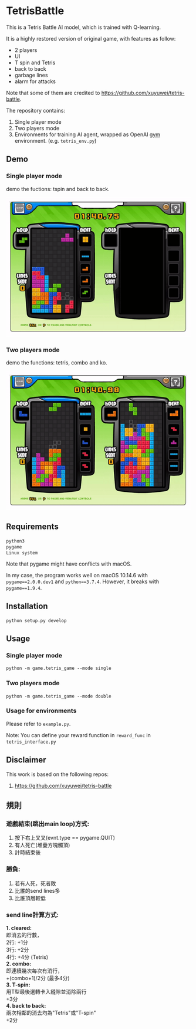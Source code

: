 # **TetrisBattle**

This is a Tetris Battle AI model, which is trained with Q-learning.

It is a highly restored version of original game, with features as follow: <br/>
- 2 players <br/>
- UI  <br/>
- T spin and Tetris <br/>
- back to back <br/>
- garbage lines <br/>
- alarm for attacks <br/>

Note that some of them are credited to https://github.com/xuyuwei/tetris-battle.

The repository contains:

1. Single player mode
2. Two players mode
3. Environments for training AI agent, wrapped as OpenAI [gym](https://github.com/openai/gym) environment. (e.g. `tetris_env.py`)

## **Demo**


### Single player mode

demo the fuctions: tspin and back to back.

![single player](imgs/demo_single.gif)

### Two players mode

demo the functions: tetris, combo and ko.

![two player](imgs/demo_double.gif)

## **Requirements**
```
python3 
pygame 
Linux system 
```

Note that pygame might have conflicts with macOS. <br/>

In my case, the program works well on macOS 10.14.6 with `pygame==2.0.0.dev1` and `python==3.7.4`. However, it breaks with `pygame==1.9.4`.

## **Installation**
```
python setup.py develop
```

## **Usage**

### Single player mode

```
python -m game.tetris_game --mode single
```

### Two players mode

```
python -m game.tetris_game --mode double
```

### Usage for environments
Please refer to `example.py`.

Note: You can define your reward function in `reward_func` in `tetris_interface.py`

## **Disclaimer**

This work is based on the following repos: <br/>
1. https://github.com/xuyuwei/tetris-battle



## **規則**
### 遊戲結束(跳出main loop)方式: <br/>
1. 按下右上叉叉(evnt.type == pygame.QUIT)
2. 有人死亡(堆疊方塊觸頂)
3. 計時結束後
### 勝負: <br/>
1. 若有人死，死者敗
2. 比誰的send lines多
3. 比誰頂層較低
### send line計算方式: <br/>
**1. cleared:** <br/>
即消去的行數， <br/>
2行: +1分 <br/>
3行: +2分 <br/>
4行: +4分 (Tetris) <br/>
**2. combo:** <br/>
即連續幾次每次有消行， <br/>
+(combo+1)/2分 (最多4分) <br/>
**3. T-spin:** <br/>
用T型最後選轉卡入縫隙並消除兩行 <br/>
+3分 <br/>
**4. back to back:** <br/>
兩次相鄰的消去均為"Tetris"或"T-spin" <br/>
+2分 <br/>
